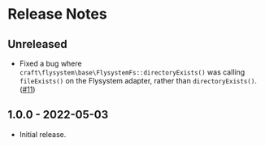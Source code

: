 # Release Notes

## Unreleased

- Fixed a bug where `craft\flysystem\base\FlysystemFs::directoryExists()` was calling `fileExists()` on the Flysystem adapter, rather than `directoryExists()`. ([#11](https://github.com/craftcms/flysystem/issues/11))

## 1.0.0 - 2022-05-03

- Initial release.
